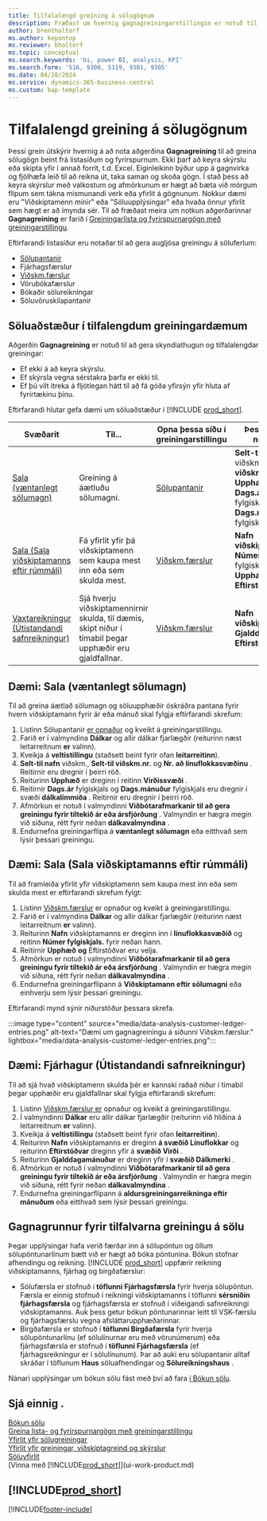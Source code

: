 ```yaml
---
title: Tilfalalengd greining á sölugögnum
description: Fræðast um hvernig gagnagreiningarstillingin er notuð til að greina sölugögn.
author: brentholtorf
ms.author: kepontop
ms.reviewer: bholtorf
ms.topic: conceptual
ms.search.keywords: 'bi, power BI, analysis, KPI'
ms.search.form: '516, 9300, 5119, 9301, 9305'
ms.date: 04/28/2024
ms.service: dynamics-365-business-central
ms.custom: bap-template
---
```


# <a name="ad-hoc-analysis-of-sales-data"></a>Tilfalalengd greining á sölugögnum

Þessi grein útskýrir hvernig á að nota aðgerðina **Gagnagreining** til að greina sölugögn beint frá listasíðum og fyrirspurnum. Ekki þarf að keyra skýrslu eða skipta yfir í annað forrit, t.d. Excel. Eiginleikinn býður upp á gagnvirka og fjölhæfa leið til að reikna út, taka saman og skoða gögn. Í stað þess að keyra skýrslur með valkostum og afmörkunum er hægt að bæta við mörgum flipum sem tákna mismunandi verk eða yfirlit á gögnunum. Nokkur dæmi eru "Viðskiptamenn mínir" eða "Söluupplýsingar" eða hvaða önnur yfirlit sem hægt er að ímynda sér. Til að fræðast meira um notkun aðgerðarinnar **Gagnagreining** er farið í [Greiningarlista og fyrirspurnargögn með greiningarstillingu](analysis-mode.md).

Eftirfarandi listasíður eru notaðar til að gera augljósa greiningu á söluferlum:

- [Sölupantanir](https://businesscentral.dynamics.com/?page=9305)
- Fjárhagsfærslur
- [Viðskm.færslur](https://businesscentral.dynamics.com/?page=25)
- Vörubókafærslur
- Bókaðir sölureikningar
- Söluvöruskilapantanir

## <a name="sales-ad-hoc-analysis-scenarios"></a>Söluaðstæður í tilfalengdum greiningardæmum

Aðgerðin **Gagnagreining** er notuð til að gera skyndiathugun og tilfalalengdar greiningar:

- Ef ekki á að keyra skýrslu.
- Ef skýrsla vegna sérstakra þarfa er ekki til.
- Ef þú vilt ítreka á fljótlegan hátt til að fá góða yfirsýn yfir hluta af fyrirtækinu þínu.

Eftirfarandi hlutar gefa dæmi um söluaðstæður í [!INCLUDE [prod_short](includes/prod_short.md)].

| Svæðarit | Til... | Opna þessa síðu í greiningarstillingu | Þessir reitir notaðir |
| ---- | ----- | ------------------------------- |------------------- |
| [Sala (væntanlegt sölumagn)](#example-sales-expected-sales-volume) | Greining á áætluðu sölumagni. | [Sölupantanir](https://businesscentral.dynamics.com/?page=9305) | **Selt-til nafn** viðskm., **Selt-til viðskm.nr.**, **Nr.** , **Upphæð**, **Dags.ár** fylgiskjals og **Dags.mánuður** fylgiskjals. |
| [Sala (Sala viðskiptamanns eftir rúmmáli)](#example-sales-customer-sales-by-volume) | Fá yfirlit yfir þá viðskiptamenn sem kaupa mest inn eða sem skulda mest. | [Viðskm.færslur](https://businesscentral.dynamics.com/?page=25) | **Nafn viðskiptamanns, Númer** fylgiskjals, **Upphæð** og **Eftirstöðvar**. **·** |
| [Vaxtareikningur (Útistandandi safnreikningur)](#example-finance-accounts-receivables) | Sjá hverju viðskiptamennirnir skulda, til dæmis, skipt niður í tímabil þegar upphæðir eru gjaldfallnar. | [Viðskm.færslur](https://businesscentral.dynamics.com/?page=25) | **Nafn viðskiptamanns**, **Gjalddagi** og **Eftirstöðvar**. |

## <a name="example-sales-expected-sales-volume"></a>Dæmi: Sala (væntanlegt sölumagn)

Til að greina áætlað sölumagn og söluupphæðir óskráðra pantana fyrir hvern viðskiptamann fyrir ár eða mánuð skal fylgja eftirfarandi skrefum:

1. Listinn Sölupantanir [er opnaður](https://businesscentral.dynamics.com/?page=9305) og kveikt á greiningarstillingu.
1. Farið er í valmyndina **Dálkar** og allir dálkar fjarlægðir (reiturinn næst leitarreitnum **er** valinn).
1. Kveikja á **veltistillingu** (staðsett beint fyrir ofan **leitarreitinn**).
1.  **Selt-til nafn** viðskm., **Selt-til viðskm.nr.** og **Nr.**  **að línuflokkasvæðinu** . Reitirnir eru dregnir í þeirri röð.
1. Reiturinn **Upphæð** er dreginn í reitinn **Virðissvæði** .
1. Reitirnir **Dags.ár** fylgiskjals og **Dags.mánuður** fylgiskjals eru dregnir í svæði **dálkalímmiða** . Reitirnir eru dregnir í þeirri röð.
1. Afmörkun er notuð í valmyndinni **Viðbótarafmarkanir til að gera greiningu fyrir tiltekið ár eða ársfjórðung** . Valmyndin er hægra megin við síðuna, rétt fyrir neðan **dálkavalmyndina** .
1. Endurnefna greiningarflipa á **væntanlegt sölumagn** eða eitthvað sem lýsir þessari greiningu.

## <a name="example-sales-customer-sales-by-volume"></a>Dæmi: Sala (Sala viðskiptamanns eftir rúmmáli)

Til að framleiða yfirlit yfir viðskiptamenn sem kaupa mest inn eða sem skulda mest er eftirfarandi skrefum fylgt:

1. Listinn [Viðskm.færslur](https://businesscentral.dynamics.com/?page=25) er opnaður og kveikt á greiningarstillingu.
1. Farið er í valmyndina **Dálkar** og allir dálkar fjarlægðir (reiturinn næst leitarreitnum **er** valinn).
1. Reiturinn **Nafn** viðskiptamanns er dreginn inn í **línuflokkasvæðið** og reitinn **Númer fylgiskjals.** fyrir neðan hann.
1. Reitirnir **Upphæð**  **og** Eftirstöðvar eru velja.
1. Afmörkun er notuð í valmyndinni **Viðbótarafmarkanir til að gera greiningu fyrir tiltekið ár eða ársfjórðung** . Valmyndin er hægra megin við síðuna, rétt fyrir neðan **dálkavalmyndina** .
1. Endurnefna greiningarflipann á **Viðskiptamann eftir sölumagni** eða einhverju sem lýsir þessari greiningu.

Eftirfarandi mynd sýnir niðurstöður þessara skrefa.

:::image type="content" source="media/data-analysis-customer-ledger-entries.png" alt-text="Dæmi um gagnagreiningu á síðunni Viðskm.færslur." lightbox="media/data-analysis-customer-ledger-entries.png":::

## <a name="example-finance-accounts-receivables"></a>Dæmi: Fjárhagur (Útistandandi safnreikningur)

Til að sjá hvað viðskiptamenn skulda þér er kannski raðað niður í tímabil þegar upphæðir eru gjaldfallnar skal fylgja eftirfarandi skrefum:

1. Listinn [Viðskm.færslur er](https://businesscentral.dynamics.com/?page=25) opnaður og kveikt á greiningarstillingu.
1. Í valmyndinni **Dálkar** eru allir dálkar fjarlægðir (reiturinn við hliðina á leitarreitnum **er** valinn).
1. Kveikja á **veltistillingu** (staðsett beint fyrir ofan **leitarreitinn**).
1. Reiturinn **Nafn** viðskiptamanns er dreginn **á svæðið Línuflokkar** og reiturinn **Eftirstöðvar** dreginn yfir á **svæðið Virði** .
1. Reiturinn **Gjalddagamánuður** er dreginn yfir í **svæðið Dálkmerki** .
1. Afmörkun er notuð í valmyndinni **Viðbótarafmarkanir til að gera greiningu fyrir tiltekið ár eða ársfjórðung** . Valmyndin er hægra megin við síðuna, rétt fyrir neðan **dálkavalmyndina** .
1. Endurnefna greiningarflipann á **aldursgreiningarreikninga eftir mánuðum** eða eitthvað sem lýsir þessari greiningu.

## <a name="data-foundation-for-ad-hoc-analysis-on-sales"></a>Gagnagrunnur fyrir tilfalvarna greiningu á sölu

Þegar upplýsingar hafa verið færðar inn á sölupöntun og öllum sölupöntunarlínum bætt við er hægt að bóka pöntunina. Bókun stofnar afhendingu og reikning. [!INCLUDE [prod_short](includes/prod_short.md)] uppfærir reikning viðskiptamanns, fjárhag og birgðafærslur:

- Sölufærsla er stofnuð í **töflunni Fjárhagsfærsla** fyrir hverja sölupöntun. Færsla er einnig stofnuð í reikningi viðskiptamanns í töflunni **sérsniðin fjárhagsfærsla** og fjárhagsfærsla er stofnuð í viðeigandi safnreikningi viðskiptamanns. Auk þess getur bókun pöntunarinnar leitt til VSK-færslu og fjárhagsfærslu vegna afsláttarupphæðarinnar.
- Birgðafærsla er stofnuð í **töflunni Birgðafærsla** fyrir hverja sölupöntunarlínu (ef sölulínurnar eru með vörunúmerum) eða fjárhagsfærsla er stofnuð í **töflunni Fjárhagsfærsla** (ef fjárhagsreikningur er í sölulínunum). Þar að auki eru sölupantanir alltaf skráðar í töflunum **Haus** söluafhendingar og **Sölureikningshaus** .

Nánari upplýsingar um bókun sölu fást með því að fara [í Bókun sölu](ui-post-sales.md).

## <a name="see-also"></a>Sjá einnig .

[Bókun sölu](ui-post-sales.md)  
[Greina lista- og fyrirspurnargögn með greiningarstillingu](analysis-mode.md)  
[Yfirlit yfir sölugreiningar](sales-analytics-overview.md)  
[Yfirlit yfir greiningar, viðskiptagreind og skýrslur](reports-bi-reporting.md)  
[Söluyfirlit](sales-manage-sales.md)  
[Vinna með [!INCLUDE[prod_short](includes/prod_short.md)]](ui-work-product.md)  

## [!INCLUDE[prod_short](includes/free_trial_md.md)]  

[!INCLUDE[footer-include](includes/footer-banner.md)]
